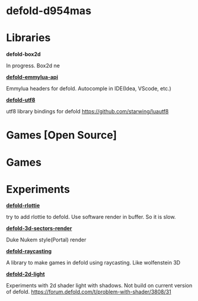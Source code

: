 # defold-d954mas

# Libraries

**defold-box2d**

In progress. Box2d ne

**[defold-emmylua-api](https://github.com/d954mas/defold-emmylua-api)**

Emmylua headers for defold. Autocomple in IDE(Idea, VScode, etc.)

**[defold-utf8](https://github.com/d954mas/defold-utf8)** 

utf8 library bindings for defold https://github.com/starwing/luautf8


# Games [Open Source]

# Games

# Experiments

**[defold-rlottie](https://github.com/d954mas/defold-rlottie)**

try to add rlottie to defold. Use software render in buffer. So it is slow.

**[defold-3d-sectors-render](https://github.com/d954mas/defold-3d-sectors-render)**

Duke Nukem style(Portal) render

**[defold-raycasting](https://github.com/d954mas/defold-raycasting)**

A library to make games in defold using raycasting. Like wolfenstein 3D

**[defold-2d-light](https://github.com/d954mas/defold-2d-light)**

Experiments with 2d shader light with shadows. Not build on current version of defold.
https://forum.defold.com/t/problem-with-shader/3808/31
